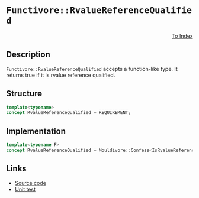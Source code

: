 <!-- Copyright 2024 Feng Mofan
SPDX-License-Identifier: Apache-2.0 -->

# `Functivore::RvalueReferenceQualified`

<p style='text-align: right;'><a href="../../concepts.md#functivore-rvalue-reference-qualified">To Index</a></p>

## Description

`Functivore::RvalueReferenceQualified` accepts a function-like type.
It returns true if it is rvalue reference qualified.

## Structure

```C++
template<typename>
concept RvalueReferenceQualified = REQUIREMENT;
```

## Implementation

```C++
template<typename F>
concept RvalueReferenceQualified = Mouldivore::Confess<IsRvalueReference, F>;
```

## Links

- [Source code](../../../../conceptrodon/functivore/concepts/rvalue_reference_qualified.hpp)
- [Unit test](../../../../tests/unit/concepts/functivore/rvalue_reference_qualified.test.hpp)
